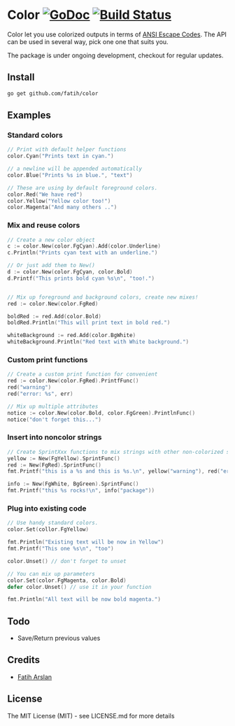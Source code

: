 # Color [![GoDoc](https://godoc.org/github.com/fatih/color?status.png)](http://godoc.org/github.com/fatih/color) [![Build Status](https://travis-ci.org/fatih/color.png)](https://travis-ci.org/fatih/color)

Color let you use colorized outputs in terms of [ANSI Escape
Codes](http://en.wikipedia.org/wiki/ANSI_escape_code#Colors). The API can be
used in several way, pick one one that suits you.

The package is under ongoing development, checkout for regular updates.

## Install

```bash
go get github.com/fatih/color
```

## Examples

### Standard colors

```go
// Print with default helper functions
color.Cyan("Prints text in cyan.")

// a newline will be appended automatically
color.Blue("Prints %s in blue.", "text")

// These are using by default foreground colors.
color.Red("We have red")
color.Yellow("Yellow color too!")
color.Magenta("And many others ..")

```

### Mix and reuse colors

```go
// Create a new color object
c := color.New(color.FgCyan).Add(color.Underline)
c.Println("Prints cyan text with an underline.")

// Or just add them to New()
d := color.New(color.FgCyan, color.Bold)
d.Printf("This prints bold cyan %s\n", "too!.")


// Mix up foreground and background colors, create new mixes!
red := color.New(color.FgRed)

boldRed := red.Add(color.Bold)
boldRed.Println("This will print text in bold red.")

whiteBackground := red.Add(color.BgWhite)
whiteBackground.Println("Red text with White background.")
```

### Custom print functions

```go
// Create a custom print function for convenient
red := color.New(color.FgRed).PrintfFunc()
red("warning")
red("error: %s", err)

// Mix up multiple attributes
notice := color.New(color.Bold, color.FgGreen).PrintlnFunc()
notice("don't forget this...")
```

### Insert into noncolor strings

```go
// Create SprintXxx functions to mix strings with other non-colorized strings:
yellow := New(FgYellow).SprintFunc()
red := New(FgRed).SprintFunc()
fmt.Printf("this is a %s and this is %s.\n", yellow("warning"), red("error"))

info := New(FgWhite, BgGreen).SprintFunc()
fmt.Printf("this %s rocks!\n", info("package"))
```

### Plug into existing code

```go
// Use handy standard colors.
color.Set(collor.FgYellow)

fmt.Println("Existing text will be now in Yellow")
fmt.Printf("This one %s\n", "too")

color.Unset() // don't forget to unset

// You can mix up parameters
color.Set(color.FgMagenta, color.Bold)
defer color.Unset() // use it in your function

fmt.Println("All text will be now bold magenta.")
```

## Todo

* Save/Return previous values

## Credits

 * [Fatih Arslan](https://github.com/fatih)

## License

The MIT License (MIT) - see LICENSE.md for more details


